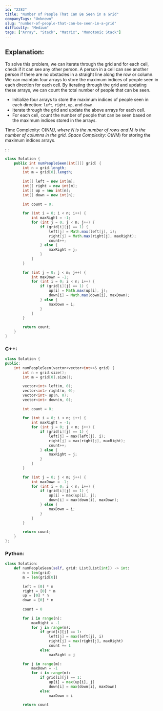 ```yaml
---
id: "2282"
title: "Number of People That Can Be Seen in a Grid"
companyTags: "Unknown"
slug: "number-of-people-that-can-be-seen-in-a-grid"
difficulty: "Medium"
tags: ["Array", "Stack", "Matrix", "Monotonic Stack"]
---
```


## Explanation:
To solve this problem, we can iterate through the grid and for each cell, check if it can see any other person. A person in a cell can see another person if there are no obstacles in a straight line along the row or column. We can maintain four arrays to store the maximum indices of people seen in each direction for each cell. By iterating through the grid and updating these arrays, we can count the total number of people that can be seen.

- Initialize four arrays to store the maximum indices of people seen in each direction: `left`, `right`, `up`, and `down`.
- Iterate through the grid and update the above arrays for each cell.
- For each cell, count the number of people that can be seen based on the maximum indices stored in the arrays.

Time Complexity: O(N*M), where N is the number of rows and M is the number of columns in the grid.
Space Complexity: O(N*M) for storing the maximum indices arrays.

:
:
```java
class Solution {
    public int numPeopleSeen(int[][] grid) {
        int n = grid.length;
        int m = grid[0].length;
        
        int[] left = new int[m];
        int[] right = new int[m];
        int[] up = new int[n];
        int[] down = new int[n];
        
        int count = 0;
        
        for (int i = 0; i < n; i++) {
            int maxRight = -1;
            for (int j = 0; j < m; j++) {
                if (grid[i][j] == 1) {
                    left[j] = Math.max(left[j], i);
                    right[j] = Math.max(right[j], maxRight);
                    count++;
                } else {
                    maxRight = j;
                }
            }
        }
        
        for (int j = 0; j < m; j++) {
            int maxDown = -1;
            for (int i = 0; i < n; i++) {
                if (grid[i][j] == 1) {
                    up[i] = Math.max(up[i], j);
                    down[i] = Math.max(down[i], maxDown);
                } else {
                    maxDown = i;
                }
            }
        }
        
        return count;
    }
}
```

### C++:
```cpp
class Solution {
public:
    int numPeopleSeen(vector<vector<int>>& grid) {
        int n = grid.size();
        int m = grid[0].size();
        
        vector<int> left(m, 0);
        vector<int> right(m, 0);
        vector<int> up(n, 0);
        vector<int> down(n, 0);
        
        int count = 0;
        
        for (int i = 0; i < n; i++) {
            int maxRight = -1;
            for (int j = 0; j < m; j++) {
                if (grid[i][j] == 1) {
                    left[j] = max(left[j], i);
                    right[j] = max(right[j], maxRight);
                    count++;
                } else {
                    maxRight = j;
                }
            }
        }
        
        for (int j = 0; j < m; j++) {
            int maxDown = -1;
            for (int i = 0; i < n; i++) {
                if (grid[i][j] == 1) {
                    up[i] = max(up[i], j);
                    down[i] = max(down[i], maxDown);
                } else {
                    maxDown = i;
                }
            }
        }
        
        return count;
    }
};
```

### Python:
```python
class Solution:
    def numPeopleSeen(self, grid: List[List[int]) -> int:
        n = len(grid)
        m = len(grid[0])
        
        left = [0] * m
        right = [0] * m
        up = [0] * n
        down = [0] * n
        
        count = 0
        
        for i in range(n):
            maxRight = -1
            for j in range(m):
                if grid[i][j] == 1:
                    left[j] = max(left[j], i)
                    right[j] = max(right[j], maxRight)
                    count += 1
                else:
                    maxRight = j
        
        for j in range(m):
            maxDown = -1
            for i in range(n):
                if grid[i][j] == 1:
                    up[i] = max(up[i], j)
                    down[i] = max(down[i], maxDown)
                else:
                    maxDown = i
        
        return count
```